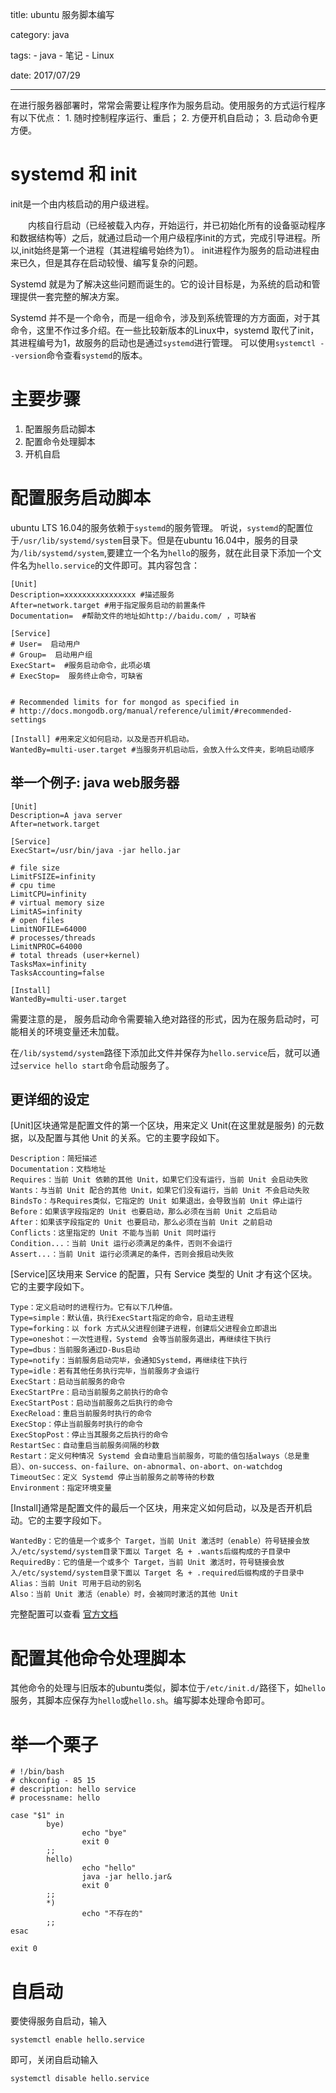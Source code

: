 title: ubuntu 服务脚本编写

category: java

tags: 
    - java
    - 笔记
    - Linux

date: 2017/07/29

---

在进行服务器部署时，常常会需要让程序作为服务启动。使用服务的方式运行程序有以下优点：
    1. 随时控制程序运行、重启；
    2. 方便开机自启动；
    3. 启动命令更方便。


# systemd 和 init

init是一个由内核启动的用户级进程。 

　　内核自行启动（已经被载入内存，开始运行，并已初始化所有的设备驱动程序和数据结构等）之后，就通过启动一个用户级程序init的方式，完成引导进程。所以,init始终是第一个进程（其进程编号始终为1）。 
init进程作为服务的启动进程由来已久，但是其存在启动较慢、编写复杂的问题。


Systemd 就是为了解决这些问题而诞生的。它的设计目标是，为系统的启动和管理提供一套完整的解决方案。

Systemd 并不是一个命令，而是一组命令，涉及到系统管理的方方面面，对于其命令，这里不作过多介绍。在一些比较新版本的Linux中，systemd 取代了init，其进程编号为1，故服务的启动也是通过``systemd``进行管理。
可以使用``systemctl --version``命令查看``systemd``的版本。

# 主要步骤

1. 配置服务启动脚本
2. 配置命令处理脚本
3. 开机自启


# 配置服务启动脚本

ubuntu LTS 16.04的服务依赖于``systemd``的服务管理。
听说，``systemd``的配置位于``/usr/lib/systemd/system``目录下。但是在ubuntu 16.04中，服务的目录为``/lib/systemd/system``,要建立一个名为``hello``的服务，就在此目录下添加一个文件名为``hello.service``的文件即可。其内容包含：

```shell
[Unit]
Description=xxxxxxxxxxxxxxxx #描述服务 
After=network.target #用于指定服务启动的前置条件
Documentation=  #帮助文件的地址如http://baidu.com/ ，可缺省

[Service]
# User=  启动用户  
# Group=  启动用户组
ExecStart=  #服务启动命令，此项必填
# ExecStop=  服务终止命令，可缺省


# Recommended limits for for mongod as specified in
# http://docs.mongodb.org/manual/reference/ulimit/#recommended-settings

[Install] #用来定义如何启动，以及是否开机启动。
WantedBy=multi-user.target #当服务开机启动后，会放入什么文件夹，影响启动顺序
```


## 举一个例子: java web服务器

```shell
[Unit]
Description=A java server
After=network.target

[Service]
ExecStart=/usr/bin/java -jar hello.jar

# file size
LimitFSIZE=infinity
# cpu time
LimitCPU=infinity
# virtual memory size
LimitAS=infinity
# open files
LimitNOFILE=64000
# processes/threads
LimitNPROC=64000
# total threads (user+kernel)
TasksMax=infinity
TasksAccounting=false

[Install]
WantedBy=multi-user.target
```

需要注意的是， 服务启动命令需要输入绝对路径的形式，因为在服务启动时，可能相关的环境变量还未加载。

在``/lib/systemd/system``路径下添加此文件并保存为``hello.service``后，就可以通过``service hello start``命令启动服务了。
## 更详细的设定

[Unit]区块通常是配置文件的第一个区块，用来定义 Unit(在这里就是服务) 的元数据，以及配置与其他 Unit 的关系。它的主要字段如下。

    Description：简短描述
    Documentation：文档地址
    Requires：当前 Unit 依赖的其他 Unit，如果它们没有运行，当前 Unit 会启动失败
    Wants：与当前 Unit 配合的其他 Unit，如果它们没有运行，当前 Unit 不会启动失败
    BindsTo：与Requires类似，它指定的 Unit 如果退出，会导致当前 Unit 停止运行
    Before：如果该字段指定的 Unit 也要启动，那么必须在当前 Unit 之后启动
    After：如果该字段指定的 Unit 也要启动，那么必须在当前 Unit 之前启动
    Conflicts：这里指定的 Unit 不能与当前 Unit 同时运行
    Condition...：当前 Unit 运行必须满足的条件，否则不会运行
    Assert...：当前 Unit 运行必须满足的条件，否则会报启动失败


[Service]区块用来 Service 的配置，只有 Service 类型的 Unit 才有这个区块。它的主要字段如下。

    Type：定义启动时的进程行为。它有以下几种值。
    Type=simple：默认值，执行ExecStart指定的命令，启动主进程
    Type=forking：以 fork 方式从父进程创建子进程，创建后父进程会立即退出
    Type=oneshot：一次性进程，Systemd 会等当前服务退出，再继续往下执行
    Type=dbus：当前服务通过D-Bus启动
    Type=notify：当前服务启动完毕，会通知Systemd，再继续往下执行
    Type=idle：若有其他任务执行完毕，当前服务才会运行
    ExecStart：启动当前服务的命令
    ExecStartPre：启动当前服务之前执行的命令
    ExecStartPost：启动当前服务之后执行的命令
    ExecReload：重启当前服务时执行的命令
    ExecStop：停止当前服务时执行的命令
    ExecStopPost：停止当其服务之后执行的命令
    RestartSec：自动重启当前服务间隔的秒数
    Restart：定义何种情况 Systemd 会自动重启当前服务，可能的值包括always（总是重启）、on-success、on-failure、on-abnormal、on-abort、on-watchdog
    TimeoutSec：定义 Systemd 停止当前服务之前等待的秒数
    Environment：指定环境变量


[Install]通常是配置文件的最后一个区块，用来定义如何启动，以及是否开机启动。它的主要字段如下。

    WantedBy：它的值是一个或多个 Target，当前 Unit 激活时（enable）符号链接会放入/etc/systemd/system目录下面以 Target 名 + .wants后缀构成的子目录中
    RequiredBy：它的值是一个或多个 Target，当前 Unit 激活时，符号链接会放入/etc/systemd/system目录下面以 Target 名 + .required后缀构成的子目录中
    Alias：当前 Unit 可用于启动的别名
    Also：当前 Unit 激活（enable）时，会被同时激活的其他 Unit


完整配置可以查看
[官方文档](https://www.freedesktop.org/software/systemd/man/systemd.unit.html)

# 配置其他命令处理脚本

其他命令的处理与旧版本的ubuntu类似，脚本位于``/etc/init.d/``路径下，如``hello``服务，其脚本应保存为``hello``或``hello.sh``。编写脚本处理命令即可。

#  举一个栗子

```shell
# !/bin/bash
# chkconfig - 85 15
# description: hello service
# processname: hello

case "$1" in
        bye)
                echo "bye"
                exit 0
        ;;
        hello)
                echo "hello"
                java -jar hello.jar&
                exit 0
        ;;
        *)
                echo "不存在的"
        ;;
esac

exit 0
```

# 自启动

要使得服务自启动，输入

```shell 
systemctl enable hello.service
```
即可，关闭自启动输入
```shell
systemctl disable hello.service
```